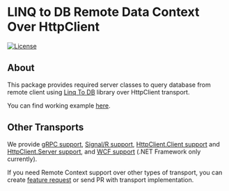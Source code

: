 # LINQ to DB Remote Data Context Over HttpClient<!-- omit in toc -->

[![License](https://img.shields.io/github/license/linq2db/linq2db)](MIT-LICENSE.txt)

## About

This package provides required server classes to query database from remote client using [Linq To DB](https://github.com/linq2db/linq2db) library over HttpClient transport.

You can find working example [here](https://github.com/linq2db/linq2db/tree/master/Examples\Remote\HttpClient).

## Other Transports

We provide
[gRPC support](https://www.nuget.org/packages/linq2db.Remote.gRPC),
[Signal/R support](https://www.nuget.org/packages/linq2db.Remote.SignalR),
[HttpClient.Client support](https://www.nuget.org/packages/linq2db.Remote.HttpClient.Client) and
[HttpClient.Server support](https://www.nuget.org/packages/linq2db.Remote.HttpClient.Server),
and [WCF support](https://www.nuget.org/packages/linq2db.Remote.Wcf) (.NET Framework only currently).

If you need Remote Context support over other types of transport, you can create [feature request](https://github.com/linq2db/linq2db/issues/new) or send PR with transport implementation.
